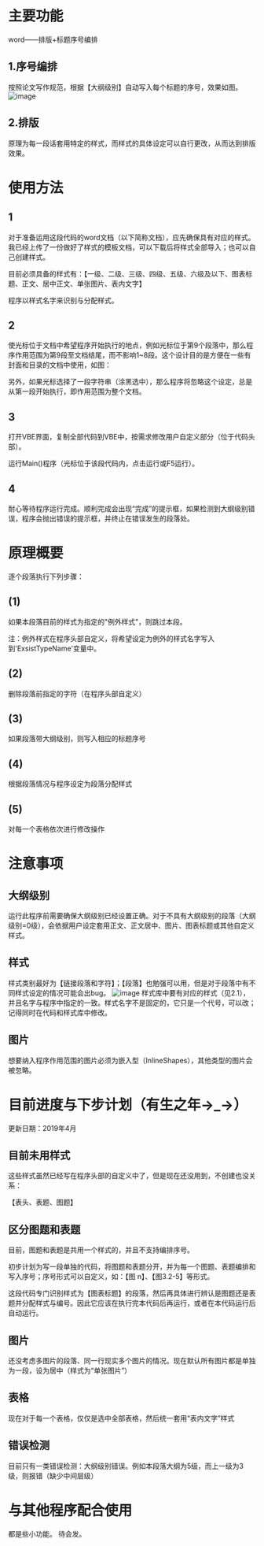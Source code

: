 # 主要功能
word——排版+标题序号编排
## 1.序号编排
按照论文写作规范，根据【大纲级别】自动写入每个标题的序号，效果如图。
![image](https://github.com/XStir/word--Type-setting-and-Title-index/blob/master/example.png)
## 2.排版
原理为每一段话套用特定的样式，而样式的具体设定可以自行更改，从而达到排版效果。

# 使用方法
## 1
对于准备运用这段代码的word文档（以下简称文档），应先确保具有对应的样式。
我已经上传了一份做好了样式的模板文档，可以下载后将样式全部导入；也可以自己创建样式。

目前必须具备的样式有：【一级、二级、三级、四级、五级、六级及以下、图表标题、正文、居中正文、单张图片、表内文字】

程序以样式名字来识别与分配样式。

## 2
使光标位于文档中希望程序开始执行的地点，例如光标位于第9个段落中，那么程序作用范围为第9段至文档结尾，而不影响1~8段。这个设计目的是方便在一些有封面和目录的文档中使用，如图：

另外，如果光标选择了一段字符串（涂黑选中），那么程序将忽略这个设定，总是从第一段开始执行，即作用范围为整个文档。

## 3
打开VBE界面，复制全部代码到VBE中，按需求修改用户自定义部分（位于代码头部）。

运行Main()程序（光标位于该段代码内，点击运行或F5运行）。

## 4
耐心等待程序运行完成。顺利完成会出现“完成”的提示框，如果检测到大纲级别错误，程序会抛出错误的提示框，并终止在错误发生的段落处。

# 原理概要
逐个段落执行下列步骤：
## (1)
如果本段落目前的样式为指定的"例外样式"，则跳过本段。

注：例外样式在程序头部自定义，将希望设定为例外的样式名字写入到'ExsistTypeName'变量中。
## (2)
删除段落前指定的字符（在程序头部自定义）
## (3)
如果段落带大纲级别，则写入相应的标题序号
## (4)
根据段落情况与程序设定为段落分配样式
## (5)
对每一个表格依次进行修改操作

# 注意事项
## 大纲级别
运行此程序前需要确保大纲级别已经设置正确。对于不具有大纲级别的段落（大纲级别=0级），会依据用户设定套用正文、正文居中、图片、图表标题或其他自定义样式。

## 样式
样式类别最好为【链接段落和字符】；【段落】也勉强可以用，但是对于段落中有不同样式设定的情况可能会出bug。
![image](https://github.com/XStir/word--Type-setting-and-Title-index/blob/master/%E6%A0%B7%E5%BC%8F%E7%B1%BB%E5%9E%8B.jpg)
样式库中要有对应的样式（见2.1），并且名字与程序中指定的一致。样式名字不是固定的，它只是一个代号，可以改；记得同时在代码和样式库中修改。

## 图片
想要纳入程序作用范围的图片必须为嵌入型（InlineShapes），其他类型的图片会被忽略。

# 目前进度与下步计划（有生之年→_→）
更新日期：2019年4月
## 目前未用样式
这些样式虽然已经写在程序头部的自定义中了，但是现在还没用到，不创建也没关系：

【表头、表题、图题】
## 区分图题和表题
目前，图题和表题是共用一个样式的，并且不支持编排序号。

初步计划为写一段单独的代码，将图题和表题分开，并为每一个图题、表题编排和写入序号；序号形式可以自定义，如：【图 n】、【图3.2-5】等形式。

这段代码专门识别样式为【图表标题】的段落，然后再具体进行辨认是图题还是表题并分配样式与编号。因此它应该在执行完本代码后再运行，或者在本代码运行后自动运行。

## 图片
还没考虑多图片的段落、同一行现实多个图片的情况。现在默认所有图片都是单独为一段，设为居中（样式为“单张图片”）

## 表格
现在对于每一个表格，仅仅是选中全部表格，然后统一套用“表内文字”样式

## 错误检测
目前只有一类错误检测：大纲级别错误。例如本段落大纲为5级，而上一级为3级，则报错（缺少中间层级）

# 与其他程序配合使用
都是些小功能。
待会发。
